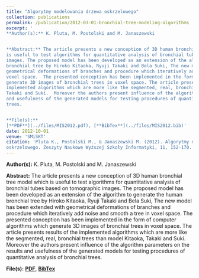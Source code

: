 ```yaml
---
title: "Algorytmy modelowania drzewa oskrzelowego"
collection: publications
permalink: /publication/2012-03-01-bronchial-tree-modeling-algorithms
excerpt: '
**Author(s):** K. Pluta, M. Postolski and M. Janaszewski


**Abstract:** The article presents a new conception of 3D human bronchial tree model which
is useful to test algorithms for quantitative analysis of bronchial tubes based on tomographic
images. The proposed model has been developed as an extension of the algorithm to generate the human
bronchial tree by Hiroko Kitaoka, Ryuji Takaki and Bela Suki, The new model has been extended with
geometrical deformations of branches and procedure which iteratively add noise and smooth a tree in
voxel space.  The presented conception has been implemented in the form of computer algorithms which
generate 3D images of bronchial trees in voxel space. The article presents results of the
implemented algorithms which are more like the segmented, real, bronchial trees than model Kitaoka,
Takaki and Suki.  Moreover the authors present influence of the algorithm parameters on the results
and usefulness of the generated models for testing procedures of quantitative analysis of bronchial
trees.


**File(s):**
[**PDF**](../files/MIS2012.pdf), [**BibTex**](../files/MIS2012.bib)' 
date: 2012-10-01
venue: 'SMiSKT'
citation: 'Pluta K., Postolski M., & Janaszewski M. (2012). Algorytmy modelowania drzewa
oskrzelowego. Zeszyty Naukowe Wyższej Szkoły Informatyki, 11, 152-170.' 
---
```

**Author(s):** K. Pluta, M. Postolski and M. Janaszewski


**Abstract:** The article presents a new conception of 3D human bronchial tree model which
is useful to test algorithms for quantitative analysis of bronchial tubes based on tomographic
images. The proposed model has been developed as an extension of the algorithm to generate the human
bronchial tree by Hiroko Kitaoka, Ryuji Takaki and Bela Suki, The new model has been extended with
geometrical deformations of branches and procedure which iteratively add noise and smooth a tree in
voxel space.  The presented conception has been implemented in the form of computer algorithms which
generate 3D images of bronchial trees in voxel space. The article presents results of the
implemented algorithms which are more like the segmented, real, bronchial trees than model Kitaoka,
Takaki and Suki.  Moreover the authors present influence of the algorithm parameters on the results
and usefulness of the generated models for testing procedures of quantitative analysis of bronchial
trees.


**File(s):**
[**PDF**](../files/MIS2012.pdf), [**BibTex**](../files/MIS2012.bib)

